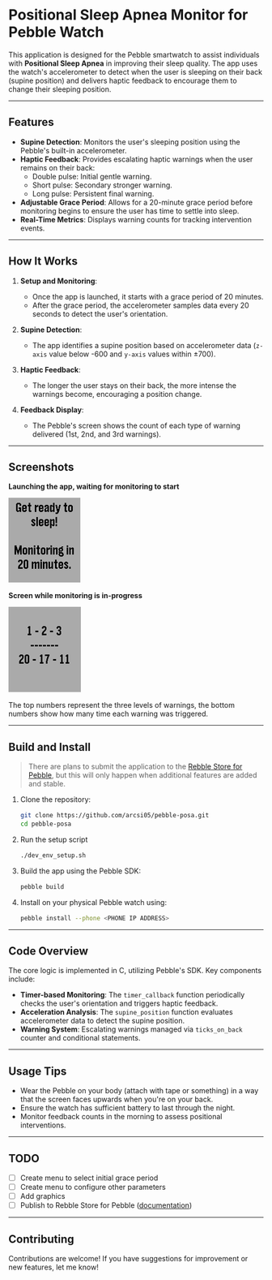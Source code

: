 # Positional Sleep Apnea Monitor for Pebble Watch

This application is designed for the Pebble smartwatch to assist individuals with **Positional Sleep Apnea** in improving their sleep quality. The app uses the watch's accelerometer to detect when the user is sleeping on their back (supine position) and delivers haptic feedback to encourage them to change their sleeping position.

---

## Features

- **Supine Detection**: Monitors the user's sleeping position using the Pebble's built-in accelerometer.
- **Haptic Feedback**: Provides escalating haptic warnings when the user remains on their back:
  - Double pulse: Initial gentle warning.
  - Short pulse: Secondary stronger warning.
  - Long pulse: Persistent final warning.
- **Adjustable Grace Period**: Allows for a 20-minute grace period before monitoring begins to ensure the user has time to settle into sleep.
- **Real-Time Metrics**: Displays warning counts for tracking intervention events.

---

## How It Works

1. **Setup and Monitoring**:
   - Once the app is launched, it starts with a grace period of 20 minutes.
   - After the grace period, the accelerometer samples data every 20 seconds to detect the user's orientation.

2. **Supine Detection**:
   - The app identifies a supine position based on accelerometer data (`z-axis` value below -600 and `y-axis` values within ±700).

3. **Haptic Feedback**:
   - The longer the user stays on their back, the more intense the warnings become, encouraging a position change.

4. **Feedback Display**:
   - The Pebble's screen shows the count of each type of warning delivered (1st, 2nd, and 3rd warnings).

---

## Screenshots

**Launching the app, waiting for monitoring to start**

![Screen showing initial welcome message: Get ready to sleep! Monitoring in 20 minutes.](<img/Screenshot from 2024-12-13 16-13-51.png>)

**Screen while monitoring is in-progress**


![Screen showing numbers regards to warnings: 1 - 2 - 3 --- 20 - 17 - 11](<img/Screenshot from 2024-12-13 16-16-04.png>)

The top numbers represent the three levels of warnings, the bottom numbers show how many time each warning was triggered.

---

## Build and Install

> There are plans to submit the application to the [Rebble Store for Pebble](http://store-beta.rebble.io/apps), but this will only happen when additional features are added and stable.

1. Clone the repository:
   ```bash
   git clone https://github.com/arcsi05/pebble-posa.git
   cd pebble-posa
   ```
2. Run the setup script
   ```bash
   ./dev_env_setup.sh
   ```

3. Build the app using the Pebble SDK:
   ```bash
   pebble build
   ```

4. Install on your physical Pebble watch using:
   ```bash
   pebble install --phone <PHONE IP ADDRESS>
   ```

---

## Code Overview

The core logic is implemented in C, utilizing Pebble's SDK. Key components include:

- **Timer-based Monitoring**: The `timer_callback` function periodically checks the user's orientation and triggers haptic feedback.
- **Acceleration Analysis**: The `supine_position` function evaluates accelerometer data to detect the supine position.
- **Warning System**: Escalating warnings managed via `ticks_on_back` counter and conditional statements.

---

## Usage Tips

- Wear the Pebble on your body (attach with tape or something) in a way that the screen faces upwards when you're on your back.
- Ensure the watch has sufficient battery to last through the night.
- Monitor feedback counts in the morning to assess positional interventions.

---

## TODO

- [ ] Create menu to select initial grace period
- [ ] Create menu to configure other parameters
- [ ] Add graphics
- [ ] Publish to Rebble Store for Pebble ([documentation](https://dev-portal.rebble.io/))

---

## Contributing

Contributions are welcome! If you have suggestions for improvement or new features, let me know!
